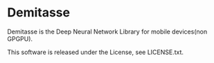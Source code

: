 Demitasse
=====

Demitasse is the Deep Neural Network Library for mobile devices(non GPGPU).

This software is released under the License, see LICENSE.txt.
